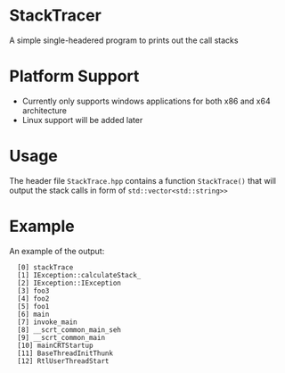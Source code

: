# StackTracer
A simple single-headered program to prints out the call stacks

# Platform Support
* Currently only supports windows applications for both x86 and x64 architecture
* Linux support will be added later

# Usage
The header file `StackTrace.hpp` contains a function `StackTrace()` that will output the stack calls in form of `std::vector<std::string>>`

# Example
An example of the output: 
```
  [0] stackTrace
  [1] IException::calculateStack_
  [2] IException::IException
  [3] foo3
  [4] foo2
  [5] foo1
  [6] main
  [7] invoke_main
  [8] __scrt_common_main_seh
  [9] __scrt_common_main
  [10] mainCRTStartup
  [11] BaseThreadInitThunk
  [12] RtlUserThreadStart
```
